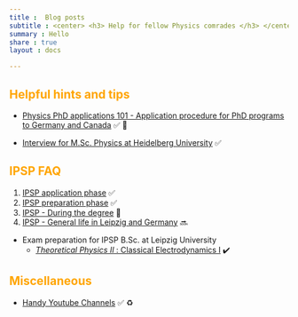 ```yaml
---
title :  Blog posts
subtitle : <center> <h3> Help for fellow Physics comrades </h3> </center>
summary : Hello
share : true
layout : docs

---
```

## <span style = "color:orange"> Helpful hints and tips </span>

- [Physics PhD applications 101 - Application procedure for PhD programs to Germany and Canada]({{<ref"phd">}}) :white_check_mark: :construction:


- [Interview for M.Sc. Physics at Heidelberg University]({{<ref"heidelberg/interview">}}) :white_check_mark:


## <span style = "color:orange"> IPSP FAQ </span>

1. [IPSP application phase]({{<ref"ipsp/ipsp1_application_phase">}}) :white_check_mark: 
2. [IPSP preparation phase]({{<ref"ipsp/ipsp2_preparation_phase">}}) :white_check_mark:
3. [IPSP - During the degree]() :round_pushpin:
4. [IPSP - General life in Leipzig and Germany]() :soon:

- Exam preparation for IPSP B.Sc. at Leipzig University
  - [_Theoretical Physics II_ : Classical Electrodynamics I]({{<ref"tp2_exam_prep">}})  :heavy_check_mark:


## <span style = "color:orange"> Miscellaneous  </span>
- [Handy Youtube Channels]({{<ref"youtube_channels">}}) :white_check_mark: :recycle:

<!--
2. _Theoretical Physics III_ :  Classical Mechanics II, Classical Electrodynamics II (With Special relativity and Relativistic electrodynamics)
3. Theoretical Physics IV : Quantum Mechanics
-->
